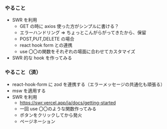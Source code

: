 ### やること

- SWR を利用
  - GET の時に axios 使った方がシンプルに書ける？
  - エラーハンドリング
    ⇒ ちょっとこんがらがってきたから、保留
  - POST,PUT,DELETE の場合
  - react hook form との連携
  - use 〇〇の関数をそれぞれの場面に合わせてカスタマイズ
- SWR 的な hook を作ってみる

### やること（済）

- react-hook-form に zod を連携する（エラーメッセージの共通化も頑張る）
- msw を適用する
- SWR を利用
  - https://swr.vercel.app/ja/docs/getting-started
  - 一回 use 〇〇のような関数作ってみる
  - ボタンをクリックしてから発火
  - ページネーション
